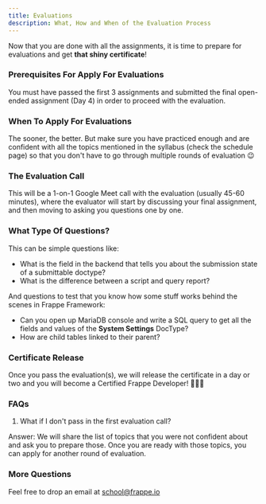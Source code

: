 ```yaml
---
title: Evaluations
description: What, How and When of the Evaluation Process
---
```


Now that you are done with all the assignments, it is time to prepare for evaluations and get **that shiny certificate**!

### Prerequisites For Apply For Evaluations

You must have passed the first 3 assignments and submitted the final open-ended assignment (Day 4) in order to proceed with the evaluation.

### When To Apply For Evaluations

The sooner, the better. But make sure you have practiced enough and are confident with all the topics mentioned in the syllabus (check the schedule page) so that you don't have to go through multiple rounds of evaluation 😉

### The Evaluation Call

This will be a 1-on-1 Google Meet call with the evaluation (usually 45-60 minutes), where the evaluator will start by discussing your final assignment, and then moving to asking you questions one by one.

### What Type Of Questions?

This can be simple questions like:

* What is the field in the backend that tells you about the submission state of a submittable doctype?
* What is the difference between a script and query report?

And questions to test that you know how some stuff works behind the scenes in Frappe Framework:

* Can you open up MariaDB console and write a SQL query to get all the fields and values of the **System Settings** DocType?
* How are child tables linked to their parent?

### Certificate Release

Once you pass the evaluation(s), we will release the certificate in a day or two and you will become a Certified Frappe Developer! 🎉🎉🎉

### FAQs

1. What if I don't pass in the first evaluation call?

Answer: We will share the list of topics that you were not confident about and ask you to prepare those. Once you are ready with those topics, you can apply for another round of evaluation.

### More Questions

Feel free to drop an email at <school@frappe.io>
